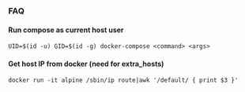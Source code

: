 ### FAQ

#### Run compose as current host user
```shell
UID=$(id -u) GID=$(id -g) docker-compose <command> <args>
```

#### Get host IP from docker (need for extra_hosts)
```shell
docker run -it alpine /sbin/ip route|awk '/default/ { print $3 }'
```